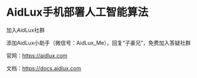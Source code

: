 # AidLux手机部署人工智能算法

加入AidLux社群

添加AidLux小助手（微信号：AidLux_Me），回复“子豪兄”，免费加入答疑社群

官网：https://aidlux.com

文档：https://docs.aidlux.com
